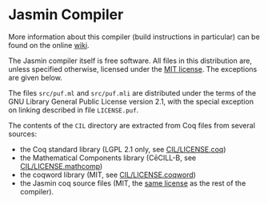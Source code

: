 # Jasmin Compiler

More information about this compiler (build instructions in particular) can be
found on the online [wiki](https://github.com/jasmin-lang/jasmin/wiki).

The Jasmin compiler itself is free software. All files in this distribution are,
unless specified otherwise, licensed under the [MIT license](LICENSE). The
exceptions are given below.

The files `src/puf.ml` and `src/puf.mli` are distributed under the terms of the
GNU Library General Public License version 2.1, with the special exception on
linking described in file `LICENSE.puf`.

The contents of the `CIL` directory are extracted from Coq files from several sources:

 -  the Coq standard library (LGPL 2.1 only, see [CIL/LICENSE.coq](CIL/LICENSE.coq))
 -  the Mathematical Components library (CēCILL-B, see [CIL/LICENSE.mathcomp](CIL/LICENSE.mathcomp))
 -  the coqword library (MIT, see [CIL/LICENSE.coqword](CIL/LICENSE.coqword))
 -  the Jasmin coq source files (MIT, the [same license](LICENSE) as the rest of the compiler).
